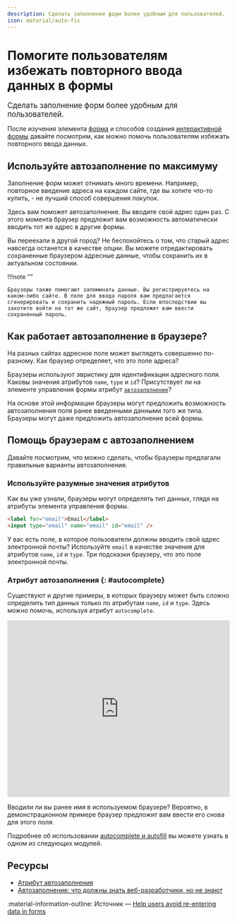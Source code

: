 ```yaml
---
description: Сделать заполнение форм более удобным для пользователей.
icon: material/auto-fix
---
```


# Помогите пользователям избежать повторного ввода данных в формы

<big>Сделать заполнение форм более удобным для пользователей.</big>

После изучения элемента [форма](form-element.md) и способов создания [интерактивной формы](form-fields.md) давайте посмотрим, как можно помочь пользователям избежать повторного ввода данных.

## Используйте автозаполнение по максимуму

Заполнение форм может отнимать много времени. Например, повторное введение адреса на каждом сайте, где вы хотите что-то купить, - не лучший способ совершения покупок.

Здесь вам поможет автозаполнение. Вы вводите свой адрес один раз. С этого момента браузер предложит вам возможность автоматически вводить тот же адрес в другие формы.

Вы переехали в другой город? Не беспокойтесь о том, что старый адрес навсегда останется в качестве опции. Вы можете отредактировать сохраненные браузером адресные данные, чтобы сохранить их в актуальном состоянии.

!!!note ""

    Браузеры также помогают запоминать данные. Вы регистрируетесь на каком-либо сайте. В поле для ввода пароля вам предлагается сгенерировать и сохранить надежный пароль. Если впоследствии вы захотите войти на тот же сайт, браузер предложит вам ввести сохраненный пароль.

## Как работает автозаполнение в браузере?

На разных сайтах адресное поле может выглядеть совершенно по-разному. Как браузер определяет, что это поле адреса?

Браузеры используют эвристику для идентификации адресного поля. Каковы значения атрибутов `name`, `type` и `id`? Присутствует ли на элементе управления формы атрибут [`автозаполнение`](auto.md#autocomplete)?

На основе этой информации браузеры могут предложить возможность автозаполнения поля ранее введенными данными того же типа. Браузеры могут даже предложить автозаполнение всей формы.

## Помощь браузерам с автозаполнением

Давайте посмотрим, что можно сделать, чтобы браузеры предлагали правильные варианты автозаполнения.

### Используйте разумные значения атрибутов

Как вы уже узнали, браузеры могут определять тип данных, глядя на атрибуты элемента управления формы.

```html
<label for="email">Email</label>
<input type="email" name="email" id="email" />
```

У вас есть поле, в которое пользователи должны вводить свой адрес электронной почты? Используйте `email` в качестве значения для атрибутов `name`, `id` и `type`. Три подсказки браузеру, что это поле электронной почты.

### Атрибут автозаполнения {: #autocomplete}

Существуют и другие примеры, в которых браузеру может быть сложно определить тип данных только по атрибутам `name`, `id` и `type`. Здесь можно помочь, используя атрибут `autocomplete`.

<iframe src="https://codepen.io/web-dot-dev/embed/9a2262c52b978968f6ce181f32357f31?height=300&amp;theme-id=light&amp;default-tab=html%2Cresult&amp;editable=true" style="height: 400px; width: 100%; border: 0;" loading="lazy"></iframe>

Вводили ли вы ранее имя в используемом браузере? Вероятно, в демонстрационном примере браузер предложит вам ввести его снова для этого поля.

Подробнее об использовании [autocomplete и autofill](autofill.md) вы можете узнать в одном из следующих модулей.

## Ресурсы

-   [Атрибут автозаполнения](https://developer.mozilla.org/docs/Web/HTML/Attributes/autocomplete)
-   [Автозаполнение: что должны знать веб-разработчики, но не знают](https://cloudfour.com/thinks/autofill-what-web-devs-should-know-but-dont)

:material-information-outline: Источник &mdash; [Help users avoid re-entering data in forms](https://web.dev/learn/forms/auto/)
